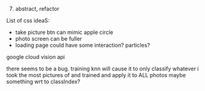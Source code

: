 7. abstract, refactor

List of css ideaS:

- take picture btn can mimic apple circle
- photo screen can be fuller
- loading page could have some interaction? particles?

google cloud vision api

there seems to be a bug. training knn will cause it to only classify whatever i took the most pictures of and trained and apply it to ALL photos
maybe something wrt to classIndex?
